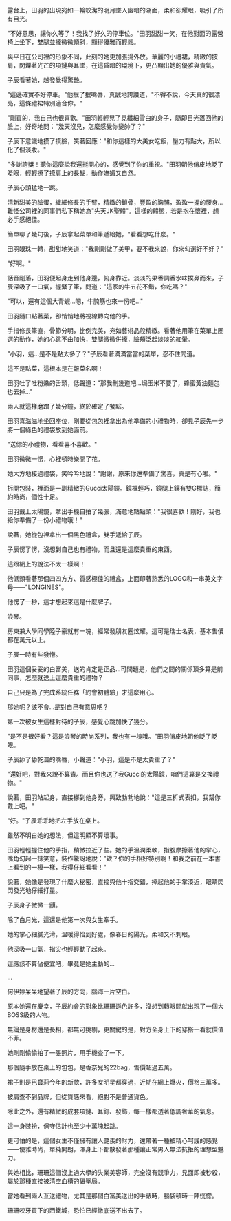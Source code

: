 露台上，田羽的出現宛如一輪皎潔的明月墜入幽暗的湖面，柔和卻耀眼，吸引了所有目光。

"不好意思，讓你久等了！我找了好久的停車位。"田羽甜甜一笑，在他對面的露營椅上坐下，雙腿並攏微微傾斜，顯得優雅而輕鬆。

與平日在公司裡的形象不同，此刻的她更加張揚外放。華麗的小禮裙，精緻的披肩，閃爍著光芒的項鏈與耳墜，在這昏暗的環境下，更凸顯出她的優雅與貴氣。 

子辰看著她，越發覺得驚艷。

"這邊確實不好停車。"他抿了抿嘴唇，真誠地誇讚道，"不得不說，今天真的很漂亮，這條禮裙特別適合你。"

"剛買的，我自己也很喜歡。"田羽輕輕晃了晃纖細雪白的身子，隨即目光落回他的臉上，好奇地問："幾天沒見，怎麼感覺你變帥了？"

子辰下意識地摸了摸臉，笑著回應："和你這樣的大美女吃飯，壓力有點大，所以化了個淡妝。"

"多謝誇獎！聽你這麼說我還挺開心的，感覺到了你的重視。"田羽朝他俏皮地眨了眨眼，輕輕撩了撩肩上的長髮，動作嫵媚又自然。

子辰心頭猛地一跳。

清新甜美的臉蛋，纖細修長的手臂，精緻的鎖骨，豐盈的胸脯，盈盈一握的腰身...難怪公司裡的同事們私下稱她為"先天JK聖體"。這樣的體態，若是抱在懷裡，想必手感絕佳。

簡單聊了幾句後，子辰拿起菜單和筆遞給她，"看看想吃什麼。"

田羽眼珠一轉，甜甜地笑道："我剛剛做了美甲，要不我來說，你來勾選好不好？"

"好啊。"

話音剛落，田羽便起身走到他身邊，俯身靠近。淡淡的果香調香水味撲鼻而來，子辰深吸了一口氣，握緊了筆，問道："這家的牛五花不錯，你吃嗎？"

"可以，還有這個大青蝦...嗯，牛腩筋也來一份吧..."

田羽隨口點著菜，卻悄悄地將視線轉向他的手。

手指修長筆直，骨節分明，比例完美，宛如藝術品般精緻。看著他用筆在菜單上圈選的動作，她的心跳不由加快，雙腿微微併攏，臉頰泛起淡淡的紅暈。

"小羽，這...是不是點太多了？"子辰看著滿滿當當的菜單，忍不住問道。

這不是點菜，這根本是在報菜名啊！

田羽吐了吐粉嫩的舌頭，低聲道："那我刪幾道吧...焗玉米不要了，蜂蜜黃油麵包也去掉..."

兩人就這樣磨蹭了幾分鐘，終於確定了餐點。

田羽喜滋滋地坐回座位，剛要從包包裡拿出為他準備的小禮物時，卻見子辰先一步將一個綠色的禮袋放到她面前。

"送你的小禮物，看看喜不喜歡。"

田羽微微一愣，心裡頓時樂開了花。

她大方地接過禮袋，笑吟吟地說："謝謝，原來你還準備了驚喜，真是有心啦。"

拆開包裝，裡面是一副精緻的Gucci太陽鏡。鏡框輕巧，鏡腿上鑲有雙G標誌，簡約時尚，個性十足。

田羽戴上太陽鏡，拿出手機自拍了幾張，滿意地點點頭："我很喜歡！剛好，我也給你準備了一份小禮物哦！"

說著，她從包裡拿出一個黑色禮盒，雙手遞給子辰。

子辰愣了愣，沒想到自己也有禮物，而且還是這麼貴重的東西。

這跟網上的說法不太一樣啊！

他低頭看著那個四四方方、質感極佳的禮盒，上面印著熟悉的LOGO和一串英文字母——"LONGINES"。

他愣了一秒，這才想起來這是什麼牌子。

浪琴。

房東兼大學同學陸子豪就有一塊，經常發朋友圈炫耀。這可是瑞士名表，基本售價都在萬元以上。

子辰一時有些發懵。

田羽這個妥妥的白富美，送的肯定是正品...可問題是，他們之間的關係頂多算是前同事，怎麼就送上這麼貴重的禮物？

自己只是為了完成系統任務「約會初體驗」才這麼用心。

那她呢？該不會...是對自己有意思吧？

第一次被女生這樣對待的子辰，感覺心跳加快了幾分。

"是不是很好看？這是浪琴的時尚系列，我也有一塊哦。"田羽俏皮地朝他眨了眨眼。

子辰舔了舔乾澀的嘴唇，小聲道："小羽，這是不是太貴重了？"

"還好吧，對我來說不算貴。而且你也送了我Gucci的太陽鏡，咱們這算是交換禮物。"

說著，田羽站起身，直接挪到他身旁，興致勃勃地說："這是三折式表扣，我幫你戴上吧。"

"好。"子辰乖乖地把左手放在桌上。

雖然不明白她的想法，但這明顯不算壞事。

田羽輕輕握住他的手指，稍微拉近了些。她的手溫潤柔軟，指腹摩擦著他的掌心，嘴角勾起一抹笑意，裝作驚訝地說："欸？你的手相好特別啊！和我之前在一本書上看到的一模一樣，我得仔細看看！"

說著，她像是發現了什麼大秘密，直接與他十指交錯，捧起他的手掌湊近，眼睛閃閃發光地仔細打量。

子辰身子微微一顫。

除了白月光，這還是他第一次與女生牽手。

她的掌心細膩光滑，溫暖得恰到好處，像春日的陽光，柔和又不刺眼。

他深吸一口氣，指尖也輕輕動了起來。

這應該不算佔便宜吧，畢竟是她主動的...

...

何伊婷呆呆地望著子辰的方向，腦海一片空白。  

原本她還在慶幸，子辰約會的對象比珊珊遜色許多，沒想到轉眼間就出現了一個大BOSS級的人物。  

無論是身材還是長相，都無可挑剔，更關鍵的是，對方全身上下的穿搭一看就價值不菲。  

她剛剛偷偷拍了一張照片，用手機查了一下。  

那個隨手放在桌上的包包，是香奈兒的22bag，售價超過五萬。  

裙子則是巴寶莉今年的新款，許多女明星都穿過，近期在網上爆火，價格三萬多。  

披肩查不到品牌，但從質感來看，絕對不是普通貨色。  

除此之外，還有精緻的成套項鏈、耳釘、發飾，每一樣都透著低調奢華的氣息。  

這一身裝扮，保守估計也至少十萬塊起跳。  

更可怕的是，這個女生不僅擁有讓人艷羨的財力，還帶著一種被精心呵護的感覺——優雅時尚，單純開朗，渾身上下都散發著那種讓正常男人無法抗拒的理想型魅力。  

與她相比，珊珊這個沒上過大學的失業美容師，完全沒有競爭力，見面即被秒殺，屬於那種直接被清空血槽的碾壓局。  

當她看到兩人互送禮物，尤其是那個白富美送出的手錶時，腦袋頓時一陣恍惚。  

珊珊咬牙買下的西鐵城，恐怕已經徹底送不出去了。